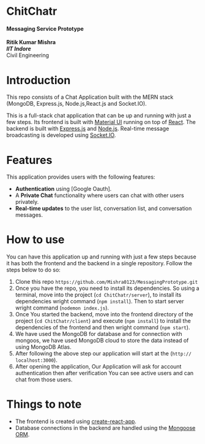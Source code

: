 # ChitChatr
#### Messaging Service Prototype  
**Ritik Kumar Mishra**  
***IIT Indore***  
Civil Engineering  

# Introduction

This repo consists of a Chat Application built with the MERN stack
(MongoDB, Express.js, Node.js,React.js and Socket.IO).

This is a full-stack chat application that can be up and running with just a few steps. Its frontend is built with [Material UI](https://mui.com/material-ui/) running on top of [React](https://react.dev/). The backend is built with [Express.js](https://expressjs.com/) and [Node.js](https://nodejs.org/en). Real-time message broadcasting is developed using [Socket.IO](https://socket.io/).

# Features

This application provides users with the following features:

- **Authentication** using [Google Oauth].
- A **Private Chat** functionality where users can chat with other users privately.
- **Real-time updates** to the user list, conversation list, and conversation
  messages.


# How to use

You can have this application up and running with just a few steps because it has both the frontend and the backend in a single repository. Follow the steps below to do so:

1. Clone this repo   ``` https://github.com/Mishra0123/MessagingPrototype.git ```
2. Once you have the repo, you need to install its dependencies. So using a terminal, move into the project (`` cd ChitChatr/server ``), to install its dependencies wright command (`` npm install ``). Then to start server wright command (```nodemon index.js```).
3. Once You started the backend, move into the frontend directory of the project (``` cd ChitChatr/client ```) and execute (``` npm install ```) to install the dependencies of the frontend and then wright command (`` npm start ``).
4. We have used the MongoDB for database and for connection with mongoos, we have used MongoDB cloud to store the data instead of using MongoDB Atlas. 
5. After following the above step our application will start at the (`` http:// localhost:3000 ``).
6. After opening the application, Our Application will ask for account authentication then after verification You can see active users and can chat from those users.


# Things to note

* The frontend is created using [create-react-app](https://create-react-app.dev/).
* Database connections in the backend are handled using the [Mongoose ORM](https://mongoosejs.com/).


